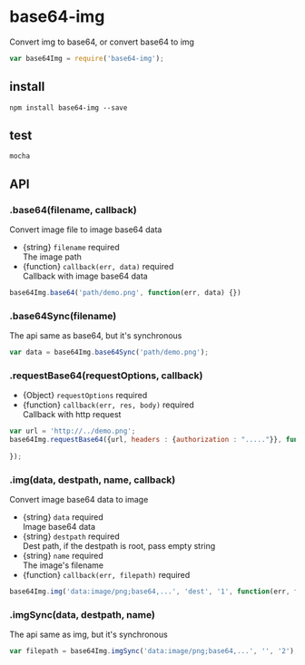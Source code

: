 # base64-img
Convert img to base64, or convert base64 to img
```js
var base64Img = require('base64-img');
```
## install
```
npm install base64-img --save
```
## test
```
mocha
```
## API
### .base64(filename, callback)
Convert image file to image base64 data
* {string} ``filename`` required  
The image path
* {function} ``callback(err, data)`` required  
Callback with image base64 data
```js
base64Img.base64('path/demo.png', function(err, data) {})
```

### .base64Sync(filename)
The api same as base64, but it's synchronous 
```js
var data = base64Img.base64Sync('path/demo.png');
```

### .requestBase64(requestOptions, callback)
* {Object} ``requestOptions`` required
* {function} ``callback(err, res, body)`` required  
Callback with http request
```js
var url = 'http://../demo.png';
base64Img.requestBase64({url, headers : {authorization : "....."}}, function(err, res, body) {
  
});
```

### .img(data, destpath, name, callback)
Convert image base64 data to image
* {string} ``data`` required  
Image base64 data
* {string} ``destpath`` required  
Dest path, if the destpath is root, pass empty string
* {string} ``name`` required  
The image's filename
* {function} ``callback(err, filepath)`` required
```js
base64Img.img('data:image/png;base64,...', 'dest', '1', function(err, filepath) {});
```

### .imgSync(data, destpath, name)
The api same as img, but it's synchronous
```js
var filepath = base64Img.imgSync('data:image/png;base64,...', '', '2');
```
